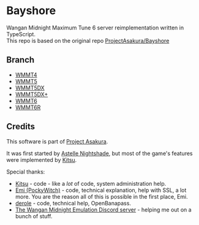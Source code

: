 # Bayshore
Wangan Midnight Maximum Tune 6 server reimplementation written in TypeScript.<br>
This repo is based on the original repo [ProjectAsakura/Bayshore](https://github.com/ProjectAsakura/Bayshore)

## Branch
- [WMMT4](../../tree/master_4)
- [WMMT5](../../tree/master_5)
- [WMMT5DX](../../tree/master_5dx)
- [WMMT5DX+](../../tree/master_5dxp)
- [WMMT6](../../tree/master_6)
- [WMMT6R](../../tree/master_6r)

## Credits
This software is part of [Project Asakura](https://github.com/ProjectAsakura).

It was first started by [Astelle Nightshade](https://github.com/ry00001), but most of the game's features were implemented by [Kitsu](https://github.com/shiroikitsu8).

Special thanks:
 - [Kitsu](https://github.com/shiroikitsu8) - code - like a *lot* of code, system administration help.
 - [Emi (PockyWitch)](https://twitter.com/ChocomintPuppy) - code, technical explanation, help with SSL, a lot more. You are the reason all of this is possible in the first place, Emi.
 - [derole](https://derole.co.uk) - code, technical help, OpenBanapass.
 - [The Wangan Midnight Emulation Discord server](https://discord.gg/r3nbd4x) - helping me out on a bunch of stuff.
